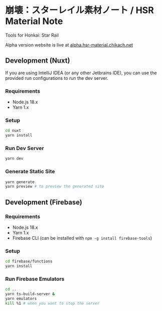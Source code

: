 # 崩壊：スターレイル素材ノート / HSR Material Note

Tools for Honkai: Star Rail

Alpha version website is live at [alpha.hsr-material.chikach.net](https://alpha.hsr-material.chikach.net/)

## Development (Nuxt)

If you are using IntelliJ IDEA (or any other Jetbrains IDE), you can use the provided run configurations to run the dev
server.

### Requirements

- Node.js 18.x
- Yarn 1.x

### Setup

```bash
cd nuxt
yarn install
```

### Run Dev Server

```bash
yarn dev
```

### Generate Static Site

```bash
yarn generate
yarn preview # to preview the generated site
```

## Development (Firebase)

### Requirements

- Node.js 18.x
- Yarn 1.x
- Firebase CLI (can be installed with `npm -g install firebase-tools`)

### Setup

```bash
cd firebase/functions
yarn install
```

### Run Firebase Emulators

```bash
cd ..
yarn ts-build-server &
yarn emulators
kill %1 # when you want to stop the server
```

